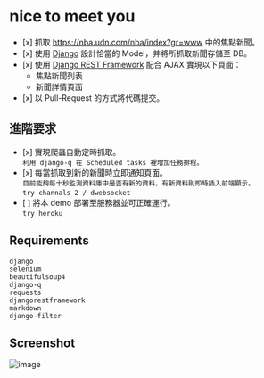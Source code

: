 # nice to meet you
- \[x] 抓取 https://nba.udn.com/nba/index?gr=www 中的焦點新聞。
- \[x] 使用 [Django](https://www.djangoproject.com/) 設計恰當的 Model，并將所抓取新聞存儲至 DB。
- \[x] 使用 [Django REST Framework](http://www.django-rest-framework.org/) 配合 AJAX 實現以下頁面：
	- 焦點新聞列表
	- 新聞詳情頁面
- \[x] 以 Pull-Request 的方式將代碼提交。
	
## 進階要求
- \[x] 實現爬蟲自動定時抓取。
	<br> `利用 django-q 在 Scheduled tasks 裡增加任務排程。`
- \[x] 每當抓取到新的新聞時立即通知頁面。
	<br> `目前能夠每十秒監測資料庫中是否有新的資料，有新資料則即時插入前端顯示。`
	<br> `try channals 2 / dwebsocket`
- \[ ] 將本 demo 部署至服務器並可正確運行。
	<br> `try heroku`


## Requirements
```
django
selenium
beautifulsoup4
django-q
requests
djangorestframework
markdown
django-filter
```

## Screenshot
![image](https://i.imgur.com/EuVgm6e.jpg)
